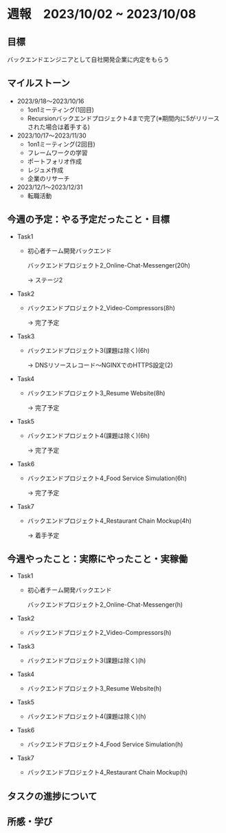 # 週報　2023/10/02 ~ 2023/10/08

## 目標
バックエンドエンジニアとして自社開発企業に内定をもらう

## マイルストーン
- 2023/9/18〜2023/10/16
    - 1on1ミーティング(1回目)
    - Recursionバックエンドプロジェクト4まで完了(※期間内に5がリリースされた場合は着手する)
- 2023/10/17〜2023/11/30
    - 1on1ミーティング(2回目)
    - フレームワークの学習
    - ポートフォリオ作成
    - レジュメ作成
    - 企業のリサーチ
- 2023/12/1〜2023/12/31
    - 転職活動

## 今週の予定：やる予定だったこと・目標
- Task1
    - 初心者チーム開発バックエンド

        バックエンドプロジェクト2_Online-Chat-Messenger(20h)
        
        → ステージ2


- Task2
    - バックエンドプロジェクト2_Video-Compressors(8h)

        → 完了予定

- Task3
    - バックエンドプロジェクト3(課題は除く)(6h)

        → DNSリソースレコード〜NGINXでのHTTPS設定(2)

- Task4
    - バックエンドプロジェクト3_Resume Website(8h)

        → 完了予定

- Task5
    - バックエンドプロジェクト4(課題は除く)(6h)

        → 完了予定

- Task6
    - バックエンドプロジェクト4_Food Service Simulation(6h)

        → 完了予定

- Task7
    - バックエンドプロジェクト4_Restaurant Chain Mockup(4h)

        → 着手予定

## 今週やったこと：実際にやったこと・実稼働
- Task1
    - 初心者チーム開発バックエンド

        バックエンドプロジェクト2_Online-Chat-Messenger(h)
        
        


- Task2
    - バックエンドプロジェクト2_Video-Compressors(h)

        

- Task3
    - バックエンドプロジェクト3(課題は除く)(h)

        

- Task4
    - バックエンドプロジェクト3_Resume Website(h)

        

- Task5
    - バックエンドプロジェクト4(課題は除く)(h)

        

- Task6
    - バックエンドプロジェクト4_Food Service Simulation(h)

        

- Task7
    - バックエンドプロジェクト4_Restaurant Chain Mockup(h)


        

## タスクの進捗について

    
## 所感・学び

